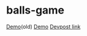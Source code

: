 # balls-game
[Demo](https://click-ball-game.web.app)(old)
[Demo](https://balls-js-game.web.app)
[Devpost link](https://devpost.com/software/balls-game)
